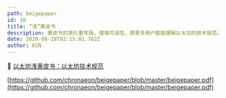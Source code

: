 ```yaml
---
path: beigepaper
id: 10
title: “浅”黄皮书
description: 黄皮书的简化重写版，增强可读性，使更多用户都能理解以太坊的技术规范。
date: 2020-06-28T02:15:01.762Z
author: ECN
---
```


🔽   [以太坊浅黄皮书：以太坊技术规范](https://firebasestorage.googleapis.com/v0/b/gitbook-28427.appspot.com/o/assets%2F-LpXMJ2UtB5ZJjI4I8qn%2F-LtTN4MRQLAWkWAEDInK%2F-LtTQOaqldKGbeMWMgzn%2Fbeigepaper.pdf?alt=media&token=d77bf388-943d-4bd6-8f7e-8cf7920f9857)

[https://github.com/chronaeon/beigepaper/blob/master/beigepaper.pdf](https://github.com/chronaeon/beigepaper/blob/master/beigepaper.pdf)